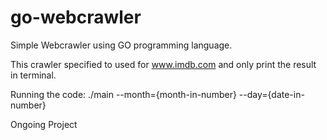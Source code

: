 # go-webcrawler
Simple Webcrawler using GO programming language.

This crawler specified to used for www.imdb.com and only print the result in terminal.

Running the code: ./main --month={month-in-number} --day={date-in-number}

Ongoing Project

